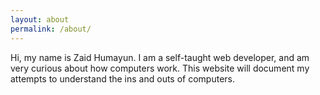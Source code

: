 ```yaml
---
layout: about
permalink: /about/
---
```


Hi, my name is Zaid Humayun. I am a self-taught web developer, and am very curious about how computers work.
This website will document my attempts to understand the ins and outs of computers.